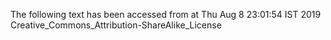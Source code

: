 The following text has been accessed from at Thu Aug 8 23:01:54 IST 2019
Creative_Commons_Attribution-ShareAlike_License
